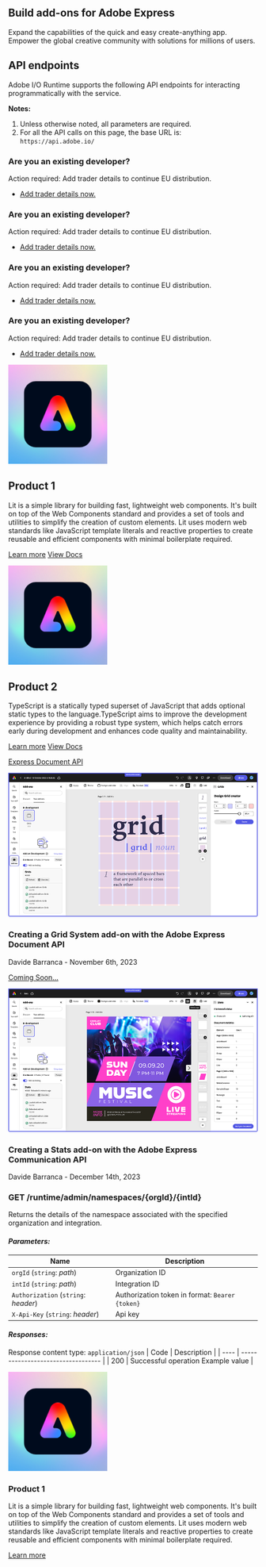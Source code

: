 <HeroSimple slots="heading, text" />

## Build add-ons for Adobe Express

Expand the capabilities of the quick and easy create-anything app. Empower the global creative community with solutions for millions of users.

## API endpoints

Adobe I/O Runtime supports the following API endpoints for interacting programmatically with the service. 

**Notes:**

1. Unless otherwise noted, all parameters are required. 
2. For all the API calls on this page, the base URL is:  
   `https://api.adobe.io/`

<Announcement slots="heading, text, button" variant="secondary" backgroundColor = "background-color-gray" />

### Are you an existing developer?

Action required: Add trader details to continue EU distribution.

- [Add trader details now.](https://new.express.adobe.com/add-ons?mode=submission)

<Announcement slots="heading, text, button" variant="secondary" backgroundColor = "background-color-navy" />

### Are you an existing developer?

Action required: Add trader details to continue EU distribution.

- [Add trader details now.](https://new.express.adobe.com/add-ons?mode=submission)

<Announcement slots="heading, text, button" variant="secondary"/>

### Are you an existing developer?

Action required: Add trader details to continue EU distribution.

- [Add trader details now.](https://new.express.adobe.com/add-ons?mode=submission)

<Announcement slots="heading, text, button"/>

### Are you an existing developer?

Action required: Add trader details to continue EU distribution.

- [Add trader details now.](https://new.express.adobe.com/add-ons?mode=submission)

<Product-Card slots="icon,  heading , text, buttons" theme="light" repeat="2" />

![lit-logo](../images/adobe-express.svg)

## Product 1

Lit is a simple library for building fast, lightweight web components. It's built on top of the Web Components standard and provides a set of tools and utilities to simplify the creation of custom elements. Lit uses modern web standards like JavaScript template literals and reactive properties to create reusable and efficient components with minimal boilerplate required.

[Learn more](https://lit.dev/)
[View Docs](https://lit.dev/)

![lit-logo](../images/adobe-express.svg)

## Product 2

TypeScript is a statically typed superset of JavaScript that adds optional static types to the language.TypeScript aims to improve the development experience by providing a robust type system, which helps catch errors early during development and enhances code quality and maintainability.

[Learn more](https://https://www.typescriptlang.org/)
[View Docs](https://lit.dev/)

<Info-Card slots="link, image, heading, text" repeat="2"/>

[Express Document API](grids-addon.md)

![Grids add-on](images/thumbs-grids-addon.png)

### Creating a Grid System add-on with the Adobe Express Document API

Davide Barranca - November 6th, 2023

[Coming Soon...](stats-addon.md)

![Coming Soon](images/thumbs-stats-addon.png)

### Creating a Stats add-on with the Adobe Express Communication API

Davide Barranca - December 14th, 2023

### GET /runtime/admin/namespaces/{orgId}/{intId}

Returns the details of the namespace associated with the specified organization and integration.

#### _Parameters:_

| Name                                 | Description                                     |
| ------------------------------------ | ----------------------------------------------- |
| `orgId` (`string`: _path_)           | Organization ID                                 |
| `intId` (`string`: _path_)           | Integration ID                                  |
| `Authorization` (`string`: _header_) | Authorization token in format: `Bearer {token}` |
| `X-Api-Key` (`string`: _header_)     | Api key                                         |

#### _Responses:_

Response content type: `application/json`
| Code | Description                        |
| ---- | ---------------------------------- |
| 200  | Successful operation Example value |

<Product-Card slots="icon, heading , text, buttons" theme="light" />

![lit-logo](../images/adobe-express.svg)

### Product 1

Lit is a simple library for building fast, lightweight web components. It's built on top of the Web Components standard and provides a set of tools and utilities to simplify the creation of custom elements. Lit uses modern web standards like JavaScript template literals and reactive properties to create reusable and efficient components with minimal boilerplate required.

[Learn more](https://lit.dev/)
